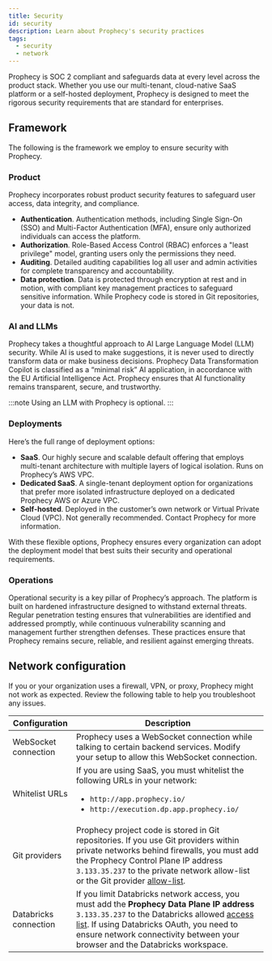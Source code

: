 ```yaml
---
title: Security
id: security
description: Learn about Prophecy's security practices
tags:
  - security
  - network
---
```


Prophecy is SOC 2 compliant and safeguards data at every level across the product stack. Whether you use our multi-tenant, cloud-native SaaS platform or a self-hosted deployment, Prophecy is designed to meet the rigorous security requirements that are standard for enterprises.

## Framework

The following is the framework we employ to ensure security with Prophecy.

### Product

Prophecy incorporates robust product security features to safeguard user access, data integrity, and compliance.

- **Authentication**. Authentication methods, including Single Sign-On (SSO) and Multi-Factor Authentication (MFA), ensure only authorized individuals can access the platform.
- **Authorization**. Role-Based Access Control (RBAC) enforces a "least privilege" model, granting users only the permissions they need.
- **Auditing**. Detailed auditing capabilities log all user and admin activities for complete transparency and accountability.
- **Data protection**. Data is protected through encryption at rest and in motion, with compliant key management practices to safeguard sensitive information. While Prophecy code is stored in Git repositories, your data is not.

### AI and LLMs

Prophecy takes a thoughtful approach to AI Large Language Model (LLM) security. While AI is used to make suggestions, it is never used to directly transform data or make business decisions. Prophecy Data Transformation Copilot is classified as a “minimal risk” AI application, in accordance with the EU Artificial Intelligence Act. Prophecy ensures that AI functionality remains transparent, secure, and trustworthy.

:::note
Using an LLM with Prophecy is optional.
:::

### Deployments

Here’s the full range of deployment options:

- **SaaS**. Our highly secure and scalable default offering that employs multi-tenant architecture with multiple layers of logical isolation. Runs on Prophecy’s AWS VPC.
- **Dedicated SaaS**. A single-tenant deployment option for organizations that prefer more isolated infrastructure deployed on a dedicated Prophecy AWS or Azure VPC.
- **Self-hosted**. Deployed in the customer’s own network or Virtual Private Cloud (VPC). Not generally recommended. Contact Prophecy for more information.

With these flexible options, Prophecy ensures every organization can adopt the deployment model that best suits their security and operational requirements.

### Operations

Operational security is a key pillar of Prophecy’s approach. The platform is built on hardened infrastructure designed to withstand external threats. Regular penetration testing ensures that vulnerabilities are identified and addressed promptly, while continuous vulnerability scanning and management further strengthen defenses. These practices ensure that Prophecy remains secure, reliable, and resilient against emerging threats.

## Network configuration

If you or your organization uses a firewall, VPN, or proxy, Prophecy might not work as expected. Review the following table to help you troubleshoot any issues.

| Configuration         | Description                                                                                                                                                                                                                                                                                                                                 |
| --------------------- | ------------------------------------------------------------------------------------------------------------------------------------------------------------------------------------------------------------------------------------------------------------------------------------------------------------------------------------------- |
| WebSocket connection  | Prophecy uses a WebSocket connection while talking to certain backend services. Modify your setup to allow this WebSocket connection.                                                                                                                                                                                                       |
| Whitelist URLs        | If you are using SaaS, you must whitelist the following URLs in your network:<ul><li>`http://app.prophecy.io/`</li><li>`http://execution.dp.app.prophecy.io/`</li></ul>                                                                                                                                                                     |
| Git providers         | Prophecy project code is stored in Git repositories. If you use Git providers within private networks behind firewalls, you must add the Prophecy Control Plane IP address `3.133.35.237` to the private network allow-list or the Git provider [allow-list](https://github.blog/2019-12-12-ip-allow-lists-now-in-public-beta/).            |
| Databricks connection | If you limit Databricks network access, you must add the **Prophecy Data Plane IP address** `3.133.35.237` to the Databricks allowed [access list](https://docs.databricks.com/security/network/ip-access-list.html). If using Databricks OAuth, you need to ensure network connectivity between your browser and the Databricks workspace. |
